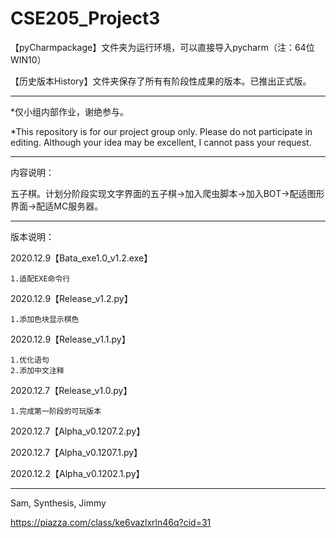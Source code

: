 # CSE205_Project3

【pyCharmpackage】文件夹为运行环境，可以直接导入pycharm（注：64位WIN10）

【历史版本History】文件夹保存了所有有阶段性成果的版本。已推出正式版。

------------------------------------------------------------------------------------------------------------------------------------------------------------------------------

*仅小组内部作业，谢绝参与。

*This repository is for our project group only. Please do not participate in editing. Although your idea may be excellent, I cannot pass your request.

------------------------------------------------------------------------------------------------------------------------------------------------------------------------------

内容说明：

五子棋。计划分阶段实现文字界面的五子棋→加入爬虫脚本→加入BOT→配适图形界面→配适MC服务器。

------------------------------------------------------------------------------------------------------------------------------------------------------------------------------

版本说明：

2020.12.9【Bata_exe1.0_v1.2.exe】

    1.适配EXE命令行


2020.12.9【Release_v1.2.py】

    1.添加色块显示棋色


2020.12.9【Release_v1.1.py】

    1.优化语句
    2.添加中文注释


2020.12.7【Release_v1.0.py】

    1.完成第一阶段的可玩版本

2020.12.7【Alpha_v0.1207.2.py】

2020.12.7【Alpha_v0.1207.1.py】

2020.12.2【Alpha_v0.1202.1.py】

------------------------------------------------------------------------------------------------------------------------------------------------------------------------------

Sam, Synthesis, Jimmy

https://piazza.com/class/ke6vazlxrln46q?cid=31
